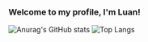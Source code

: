 ### Welcome to my profile, I'm Luan!

![Anurag's GitHub stats](https://github-readme-stats.vercel.app/api?username=Luan-zanardo&theme=midnight-purple&show_icons=true)
![Top Langs](https://github-readme-stats.vercel.app/api/top-langs/?username=Luan-zanardo&hide_progress=true)
